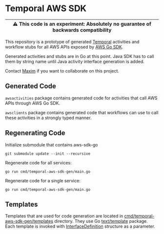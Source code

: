 # Temporal AWS SDK

| :warning: **This code is an experiment**: Absolutely no guarantee of backwards compatibility |
| --- |

This repository is a prototype of generated [Temporal](https://github.com/temporalio/) activities and workflow stubs for all AWS APIs
exposed by [AWS Go SDK](https://github.com/aws/aws-sdk-go).

Generated activities and stubs are in Go at this point. 
Java SDK has to call them by string name until Java activity interface generation is added.  

Contact [Maxim](https://github.com/mfateev) if you want to collaborate on this project. 

## Generated Code

`awsactivities` package contains generated code for activities that call AWS APIs through AWS Go SDK.

`awsclients` package contains generated code that workflows can use to call these activities in a
strongly typed manner.

## Regenerating Code

Initialize submodule that contains aws-sdk-go
```
git submodule update --init --recursive
```
Regenerate code for all services:
```
go run cmd/temporal-aws-sdk-gen/main.go
```
Regenerate code for a single service:
```
go run cmd/temporal-aws-sdk-gen/main.go
```

## Templates

Templates that are used for code generation are located in 
[cmd/temporal-aws-sdk-gen/templates](cmd/temporal-aws-sdk-gen/templates) directory.
They use Go [text/template](https://golang.org/pkg/text/template/) package. Each template is invoked with
[InterfaceDefinition](cmd/temporal-aws-sdk-gen/internal/parser.go#L31) structure as a parameter.